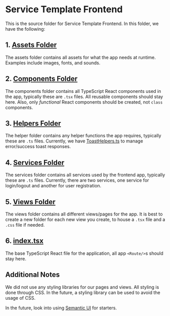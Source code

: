 # Service Template Frontend
This is the source folder for Service Template Frontend. In this folder, we have the following:

## 1.	[Assets Folder](./assets/)
The assets folder contains all assets for what the app needs at runtime. Examples include images, fonts, and sounds.

## 2.   [Components Folder](./components/)
The components folder contains all TypeScript React components used in the app, typically these are `.tsx` files. All reusable components should stay here. Also, only _functional_ React components should be created, not `class` components.

## 3.	[Helpers Folder](./helpers/)
The helper folder contains any helper functions the app requires, typically these are `.ts` files. Currently, we have [ToastHelpers.ts](./helpers/ToastHelpers.ts) to manage error/success toast responses.

## 4.	[Services Folder](./services/)
The services folder contains all services used by the frontend app, typically these are `.ts` files. Currently, there are two services, one service for login/logout and another for user registration.

## 5.	[Views Folder](./views/)
The views folder contains all different views/pages for the app. It is best to create a new folder for each new view you create, to house a `.tsx` file and a `.css` file if needed.

## 6.	[index.tsx](./index.tsx)
The base TypeScript React file for the application, all app `<Route/>`s should stay here.

## Additional Notes
We did not use any styling libraries for our pages and views. All styling is done through CSS. In the future, a styling library can be used to avoid the usage of CSS.

In the future, look into using [Semantic UI](https://semantic-ui.com/) for starters.